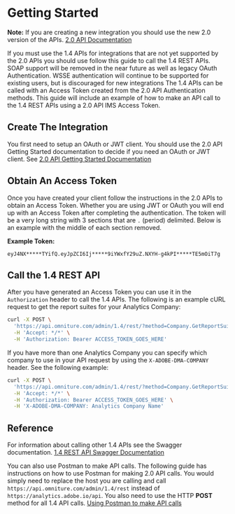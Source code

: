 # Getting Started

**Note:** If you are creating a new integration you should use the new 2.0 version of the APIs. 
[2.0 API Documentation](/analytics-apis/docs/2.0/)

If you must use the 1.4 APIs for integrations that are not yet supported by the 2.0 APIs you should use follow this guide to call the 1.4 REST APIs. SOAP support will be removed in the near future as well as legacy OAuth Authentication. WSSE authentication will continue to be supported for existing users, but is discouraged for new integrations The 1.4 APIs can be called with an Access Token created from the 2.0 API Authentication methods. This guide will include an example of how to make an API call to the 1.4 REST APIs using a 2.0 API IMS Access Token.


## Create The Integration

You first need to setup an OAuth or JWT client. You should use the 2.0 API Getting Started documentation to decide
if you need an OAuth or JWT client. 
See [2.0 API Getting Started Documentation](/analytics-apis/docs/2.0/)


## Obtain An Access Token

Once you have created your client follow the instructions in the 2.0 APIs to obtain an Access Token. 
Whether you are using JWT or OAuth you will end up with an Access Token after completing the authentication.
The token will be a very long string with 3 sections that are `.` (period) delimited. Below is an example with the middle of 
each section removed.

**Example Token:** 
```
eyJ4NX*****TYifQ.eyJpZCI6Ij*****9iYWxfY29uZ.NXYH-g4kPI*****TE5mOiT7g
```

## Call the 1.4 REST API

After you have generated an Access Token you can use it in the `Authorization` header to call the 1.4 APIs.
The following is an example cURL request to get the report suites for your Analytics Company:

```bash
curl -X POST \
  'https://api.omniture.com/admin/1.4/rest/?method=Company.GetReportSuites' \
  -H 'Accept: */*' \
  -H 'Authorization: Bearer ACCESS_TOKEN_GOES_HERE'
```

If you have more than one Analytics Company you can specify which company to use in your API request by using 
the `X-ADOBE-DMA-COMPANY` header. See the following example:

```bash
curl -X POST \
  'https://api.omniture.com/admin/1.4/rest/?method=Company.GetReportSuites' \
  -H 'Accept: */*' \
  -H 'Authorization: Bearer ACCESS_TOKEN_GOES_HERE' \
  -H 'X-ADOBE-DMA-COMPANY: Analytics Company Name'
```

## Reference

For information about calling other 1.4 APIs see the Swagger documentation. 
[1.4 REST API Swagger Documentation](../../api.md)

You can also use Postman to make API calls. The following guide has instructions on how to use Postman for
making 2.0 API calls. You would simply need to replace the host you are calling and call 
`https://api.omniture.com/admin/1.4/rest` instead of `https://analytics.adobe.io/api`. You also need to use
the HTTP **POST** method for all 1.4 API calls.
[Using Postman to make API calls](/analytics-apis/docs/2.0/)
